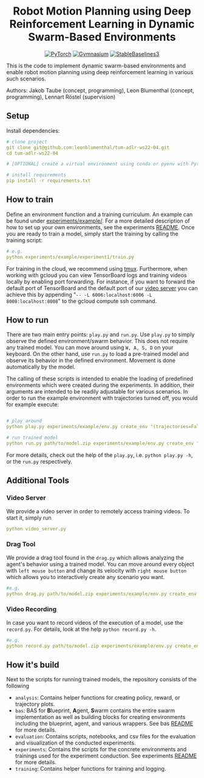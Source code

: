 <div align="center">

# Robot Motion Planning using Deep Reinforcement Learning in Dynamic Swarm-Based Environments

<a href="https://pytorch.org/get-started/locally/"><img alt="PyTorch" src="https://img.shields.io/badge/PyTorch-ee4c2c?logo=pytorch&logoColor=white"></a>
<a href="https://gymnasium.farama.org/#"><img alt="Gymnasium" src="https://img.shields.io/badge/Gymnasium-ffffff?logo=data:image/png;base64,iVBORw0KGgoAAAANSUhEUgAAADAAAAAwCAYAAABXAvmHAAAGdElEQVRo3u3aa4xdVRUH8N%2B982BmatvpTK1khhYq0FYgZtCUmpZIgiBJqyIhQUuCRUhULErSojESSWxA1IgiCdEPftCYAj6wRtHo2GhKolZNxapQbdFShxa0AYyiIo%2FWD2tdeu%2Bde%2B49dzrIF%2F7Jycycvfba%2F%2F1Yr32Gl%2FHSonKcfU%2FEsvx5BFPYiycK%2Boyk%2FGJU8VjKP4aj%2F68JDGADrsMgfp%2FEe3AqVuAgbsG92eet%2BAjG8Qf8Cc%2FnRM7C07gNX8nfXzSszsHvTKLVFjJ9eAMm8WA%2Bk%2Fmur4V8NXXdmbrXvFjkr8YBrCwhW8G1OJTPtcrt9soc4%2BrZJn%2BpOKuLSsp%2FFLswms%2BufFcGi3KsS2eL%2FBgexckl5d%2BBBzC37t3cfHdZSR0n55hjszGBu7Gxy8kumQVSG3Ps48Ko8CiDJeW34X1t2q9JmTIYFPYzejwTuBh3lZRdJrxIXxuZvpRZVlLnXcmhENUOClZhR8nBNuNWPNtG5ll8FptK6tyRHGY8gQWKo2o9%2BrAW3ygh%2B3WsQ28J2SeSQyHaKani33iTOI%2F%2FEO7tIfy3SfYU%2FB2HS5A6nLJLsa%2Bp7QScJo7YPBE4n0ouR8pOoAfrcWMqHEwlC%2FBa4UUmcXMdgbOxswT5GnZmn1r%2F03ED3iwM97d4EpfgPyIV2SJs4vl2iufjJ0lwBeaY7gmG8R48LHKXYdwkPExZvD%2F7DKeOh1PncJ3MaI49J7lM4sfJsSXmYLdIuupt4ybc0UJ%2BAB8TidwvdPAWTXh79plKHQMtZO7IsWuoJrfdybUBFWFcN5ueswyJrb6ogMwE%2FiqMuCzWZp%2BJgvaLcsyhFjw%2FkVwbeK7B7xT78OUiihZlil%2FUmCb0CCN8VT5zNe7qZfhCga41Odbygva%2B5PoCl4rwtxd2WLUJEZU3mL5LHxZbvkUY6CP5PCQC10FxXHak7G35s3l1N6Rs0c7UcGHqqhAeYEr7CFrDWBL8rihOhkSqPIXH8SHhqeblLtTvyAKRLm8RbnQf3pnjjqXOncrlSn25QKfDx5XPTwjXu1HEhUPCi6zBfp0Do5TZn6t4r%2FBATwrPVCa41bAtuXtQ%2BVydOM%2Ffxs9qKyC2cq8ITp2wNGVrx3Al9ogj2N8FjxvwQDVJlImgRPH%2BS%2BHK3uhYIDoqgsyVJXRcKcrHWhH%2FKxHUhvAjvKIkl8O1BTyA60t0WCiMckNB%2B7iwhYE2OgZSZrxFW0UciZ3Kpe%2FXi%2BPndmztINyfK9Up2n6tg8w1KVOEishWv6mzPW3F5%2BF1wqh62gh%2FEl%2FWuTBfLAx7pEXbSLYt7qCjF%2Ffh3W1kepLz2XKmuxTn3aeKbS97NjeLvKV%2BQXrz3eaSOk7KyQ4XtK9Kzi%2Fs0lr8XOttu0c546yhmn1uFztWyd%2FvUc7N1vApjblQDT3JtSF1qeYKNVdKC0VkbGeYrTAgjsGt%2BeyYgY5FIlid0PR%2BU3KdthgjIuxfXvfuXfhSlwPXT%2F7xfBbOUMd9oqip4fLkOFLUYVwEmRvFud0mioxuUMF5%2BLO4H70lfz9P93exHxDZZ69Iu%2Fdq7YIbMA%2Ffwv2K73haoSqi6nb8E%2BfUta0WZej2lClrC6vEhdj9yWleN6t4gaiJ94hUY0IkZP25IgMiVT5XGNw%2B%2FBrvFQGvHn25GOuTzL7sc27qGEid%2FTnGRI75R5H4na9g99ptaQ%2F%2BgrfhLaLIOEljwvV0kv0eviMi45L8%2B6wmXQfwGlFfn5J614kivt7AnxPG%2B0P8VHiwM8qufPPk9uOVde%2BqjhX6%2FQULsDh3rR69wpsNtZCvpK7B1F1%2FvM4QpWch2qWvR0UAW%2BJYsnfE9CuVZjwlatb6q5DaCj9TMM4zBbpWiGNUiE7GNKm7Wpcw4KrG2%2BnxXITnutR1Mb7fZZ8GnCYMrqfLfttFul3DRpGkdYNZudytiHuibj82rHcs66yK%2BqFTnduM63TOkkthuTDAsl9nCGN9RHibCzQlXiWwVLjdE2djAsSt2W8UZ4etcIWoIQ6IlL0sFolje8lskSeO0ibh88sehTFxu7xba%2FfZCufkhK%2BaTfL1OF8Eq604U2vjno8PiiNwFT6TE1%2BnddFeFf7%2BbpGordYFZvqh%2B4okOT%2FJPSqC0KvFuf2BSL4OZp%2FX49PCr%2B%2FJPkfEd7Mz8S98Dl%2FVOc4c9wTq%2B44Kg1sovr5MiSNQ9LV9gXAKtX81OCQyzL%2BZ4b8avIyXGv8D4JVZRvGBQW4AAAAASUVORK5CYII%3D"></a>
<a href="https://stable-baselines3.readthedocs.io/en/master/#"><img alt="StableBaselines3" src="https://img.shields.io/badge/StableBaselines3-b0b3e6"></a>
</div>

This is the code to implement dynamic swarm-based environments and enable robot motion planning using deep reinforcement learning in various such scenarios.

Authors: Jakob Taube (concept, programming), Leon Blumenthal (concept, programming), Lennart Röstel (supervision)

## Setup
Install dependencies:
```yaml
# clone project
git clone git@github.com:leonblumenthal/tum-adlr-ws22-04.git
cd tum-adlr-ws22-04

# [OPTIONAL] create a virtual environment using conda or pyenv with Python 3.10 or greater

# install requirements
pip install -r requirements.txt
```

## How to train

Define an environment function and a training curriculum. An example can be found under [experiments/example/](./experiments/example/). For a more detailed description of how to set up your own environments, see the experiments [README](./experiments/README.md). Once you are ready to train a model, simply start the training by calling the training script:

```yaml
# e.g.
python experiments/example/experiment1/train.py

```

For training in the cloud, we recommend using [tmux](https://github.com/tmux/tmux/wiki). Furthermore, when working with gcloud you can view TensorBoard logs and training videos locally by enabling port forwarding. For instance, if you want to forward the default port of TensorBoard and the default port of our [video server](#video-server) you can achieve this by appending "`-- -L 6006:localhost:6006 -L 8008:localhost:8008`" to the gcloud compute ssh command.

## How to run

There are two main entry points: `play.py` and `run.py`. Use `play.py` to simply observe the defined environment/swarm behavior. This does not require any trained model. You can move around using `W, A, S, D` on your keyboard.
On the other hand, use `run.py` to load a pre-trained model and observe its behavior in the defined environment. Movement is done automatically by the model.

The calling of these scripts is intended to enable the loading of predefined environments which were created during the experiments. In addition, their arguments are intended to be readily adjustable for various scenarios. In order to run the example environment with trajectories turned off, you would for example execute:

```yaml

# play around
python play.py experiments/example/env.py create_env "(trajectories=False)"

# run trained model
python run.py path/to/model.zip experiments/example/env.py create_env "(trajectories=False)"
```

For more details, check out the help of the `play.py`, i.e. `python play.py -h`, or the `run.py` respectively.

## Additional Tools

### Video Server
We provide a video server in order to remotely access training videos. To start it, simply run

```yaml
python video_server.py
```

### Drag Tool
We provide a drag tool found in the `drag.py` which allows analyzing the agent's behavior using a trained model. You can move around every object with `left mouse button` and change its velocity with `right mouse button` which allows you to interactively create any scenario you want.

```yaml
#e.g.
python drag.py path/to/model.zip experiments/example/env.py create_env "()"
```

### Video Recording
In case you want to record videos of the execution of a model, use the `record.py`. For details, look at the help `python record.py -h`.
```yaml
#e.g.
python record.py path/to/model.zip experiments/example/env.py create_env "()" videos/example.mp4 1
```


## How it's build
Next to the scripts for running trained models, the repository consists of the following

- `analysis`: Contains helper functions for creating policy, reward, or trajectory plots.
- `bas`: BAS for **B**lueprint, **A**gent, **S**warm contains the entire swarm implementation as well as building blocks for creating environments including the blueprint, agent, and various wrappers. See bas [README](./bas/README.md) for more details.
- `evaluation`: Contains scripts, notebooks, and csv files for the evaluation and visualization of the conducted experiments.
- `experiments`: Contains the scripts for the concrete environments and trainings used for the experiment conduction. See experiments [README](./experiments/README.md) for more details.
- `training`: Contains helper functions for training and logging.
